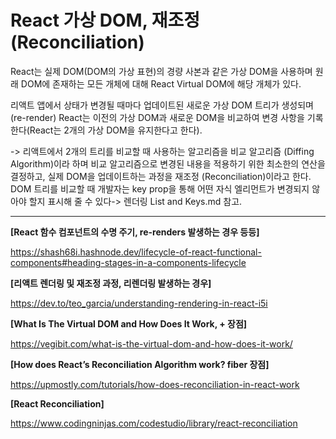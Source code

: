 # React 가상 DOM, 재조정 (Reconciliation)
<!-- 디테일하게, 딥하게 한번 봐야될 듯. 재조정 엔진 fider 포함 -->
React는 실제 DOM(DOM의 가상 표현)의 경량 사본과 같은 가상 DOM을 사용하며 원래 DOM에 존재하는 모든 개체에 대해 React Virtual DOM에 해당 개체가 있다.

리액트 앱에서 상태가 변경될 때마다 업데이트된 새로운 가상 DOM 트리가 생성되며(re-render) React는 이전의 가상 DOM과 새로운 DOM을 비교하여 변경 사항을 기록한다(React는 2개의 가상 DOM을 유지한다고 한다).

-> 리액트에서 2개의 트리를 비교할 때 사용하는 알고리즘을 비교 알고리즘 (Diffing Algorithm)이라 하며 비교 알고리즘으로 변경된 내용을 적용하기 위한 최소한의 연산을 결정하고, 실제 DOM을 업데이트하는 과정을 재조정 (Reconciliation)이라고 한다. DOM 트리를 비교할 때 개발자는 key prop을 통해 어떤 자식 엘리먼트가 변경되지 않아야 할지 표시해 줄 수 있다-> 렌더링 List and Keys.md 참고.

<!-- 그런 다음 실제 브라우저 DOM에 변경된 요소만 업데이트하여 브라우저에 렌더링한다 -> 커밋 phase. -->

----------

**[React 함수 컴포넌트의 수명 주기, re-renders 발생하는 경우 등등]**

https://shash68i.hashnode.dev/lifecycle-of-react-functional-components#heading-stages-in-a-components-lifecycle

**[리액트 렌더링 및 재조정 과정, 리렌더링 발생하는 경우]**

https://dev.to/teo_garcia/understanding-rendering-in-react-i5i

**[What Is The Virtual DOM and How Does It Work, + 장점]**

https://vegibit.com/what-is-the-virtual-dom-and-how-does-it-work/


**[How does React’s Reconciliation Algorithm work? fiber 장점]**

https://upmostly.com/tutorials/how-does-reconciliation-in-react-work

**[React Reconciliation]**

https://www.codingninjas.com/codestudio/library/react-reconciliation

<!-- 브라우저 DOM을 생성하거나 변경된 경우 **변경된 곳만을 동기화**하여 브라우저 출력을 업데이트하는데(React는 렌더링 간에 차이가 있는 경우에만 DOM 노드를 변경한다),  -->